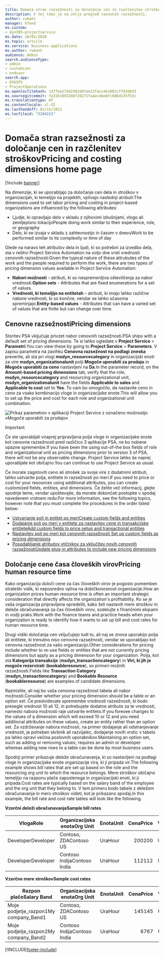 ```yaml
---
title: Domača stran razsežnosti za določanje cen in razčlenitev stroškov
description: V tej temi je na voljo pregled cenovnih razsežnosti.
author: rumant
manager: kfend
ms.custom:
- dyn365-projectservice
ms.date: 10/01/2020
ms.topic: article
ms.service: business-applications
ms.author: rumant
audience: Admin
search.audienceType:
- admin
- customizer
- enduser
search.app:
- D365PS
- ProjectOperations
ms.openlocfilehash: 137fee27dd2302d47ae12faccde1682cff43db93
ms.sourcegitcommit: fa32b1893286f20271fa4ec4be8fc68bd135f53c
ms.translationtype: HT
ms.contentlocale: sl-SI
ms.lasthandoff: 02/15/2021
ms.locfileid: "5284153"
---
```

# <a name="pricing-and-costing-dimensions-home-page"></a><span data-ttu-id="670e6-103">Domača stran razsežnosti za določanje cen in razčlenitev stroškov</span><span class="sxs-lookup"><span data-stu-id="670e6-103">Pricing and costing dimensions home page</span></span>

[!include [banner](../includes/psa-now-project-operations.md)]

<span data-ttu-id="670e6-104">Na dimenzije, ki se uporabljajo za določanje cen dela in stroškov v organizacijah, ki temeljijo na projektih, vplivajo naslednji atributi:</span><span class="sxs-lookup"><span data-stu-id="670e6-104">The dimensions used to set labor pricing and costing in project-based organizations are influenced by the following attributes:</span></span>

- <span data-ttu-id="670e6-105">Ljudje, ki opravljajo delo v skladu z njihovimi izkušnjami, vlogo ali zemljepisno lokacijo</span><span class="sxs-lookup"><span data-stu-id="670e6-105">People doing work similar to their experience, role, or geography</span></span>
- <span data-ttu-id="670e6-106">Delo, ki se izvaja v skladu z zahtevnostjo in časom v dnevu</span><span class="sxs-lookup"><span data-stu-id="670e6-106">Work to be performed similar to its complexity or time of day</span></span>

<span data-ttu-id="670e6-107">Glede na naravo teh atributov dela in ljudi, ki so potrebni za izvedbo dela, sta v rešitvi Project Service Automation na voljo dve vrsti vrednosti cenovnih razsežnosti:</span><span class="sxs-lookup"><span data-stu-id="670e6-107">Given the typical nature of these attrubutes of the work and the people required to perform the work, there are two types of pricing dimension values available in Project Service Automation:</span></span> 

- <span data-ttu-id="670e6-108">**Nabori možnosti** – atributi, ki so nespremenljiva oštevilčenja za nabor vrednosti.</span><span class="sxs-lookup"><span data-stu-id="670e6-108">**Option sets** - Attributes that are fixed enumerations for a set of values.</span></span>
- <span data-ttu-id="670e6-109">**Vrednosti, ki temeljijo na entitetah** – atributi, ki imajo lahko različne nabore vrednosti, ki so končne, vendar se lahko sčasoma spreminjajo.</span><span class="sxs-lookup"><span data-stu-id="670e6-109">**Entity-based values** - Attributes that can have a varied set of values that are finite but can change over time.</span></span>

## <a name="pricing-dimensions"></a><span data-ttu-id="670e6-110">Cenovne razsežnosti</span><span class="sxs-lookup"><span data-stu-id="670e6-110">Pricing dimensions</span></span>

<span data-ttu-id="670e6-111">Storitev PSA vključuje privzet nabor cenovnih razsežnosti.</span><span class="sxs-lookup"><span data-stu-id="670e6-111">PSA ships with a default set of pricing dimensions.</span></span> <span data-ttu-id="670e6-112">Te si lahko ogledate v **Project Service** > **Parametri**.</span><span class="sxs-lookup"><span data-stu-id="670e6-112">You can view these by going to **Project Service** > **Parameters**.</span></span> <span data-ttu-id="670e6-113">V zapisu parametra na zavihku **Cenovna razsežnost na podlagi zneska** preverite, ali sta pri vlogi **msdyn_resourcecategory** in organizacijski enoti za vire **msdyn_organizationalunit** polji **Mogoče uporabiti za prodajo** in **Mogoče uporabiti za ceno** nastavljeni na **Da**.</span><span class="sxs-lookup"><span data-stu-id="670e6-113">In the parameter record, on the **Amount-based pricing dimensions** tab, verify that the role, **msdyn_resourcecategory** and resourcing organizational unit, **msdyn_organizationalunit** have the fields **Applicable to sales** and **Applicable to cost** set to **Yes**.</span></span> <span data-ttu-id="670e6-114">To vam bo omogočilo, da nastavite ceno in ceno za vsako kombinacijo vloge in organizacijske enote.</span><span class="sxs-lookup"><span data-stu-id="670e6-114">This will allow you to set up the price and cost for each role and organizational unit combination.</span></span>

![Prikaz parametrov v aplikaciji Project Service z označeno možnostjo »Mogoče uporabiti za prodajo«](media/PS-OOB-parameters.png)

> [!IMPORTANT]
> <span data-ttu-id="670e6-116">Če ste uporabljali vnaprej pripravljena polja vloge in organizacijske enote kot cenovne razsežnosti pred različico 3 aplikacije PSA, ne bo nobene opazne spremembe.</span><span class="sxs-lookup"><span data-stu-id="670e6-116">If you have been the using out-of-the box fields of role and organizational unit as pricing dimensions prior to version 3 of PSA, there will not be any observable change.</span></span> <span data-ttu-id="670e6-117">Project Service lahko še naprej uporabljate kot običajno.</span><span class="sxs-lookup"><span data-stu-id="670e6-117">You can continue to use Project Service as usual.</span></span> 

<span data-ttu-id="670e6-118">Če morate zagotoviti ceno ali strošek za svoje vire z dodatnimi atributi, lahko ustvarite polja, entitete in razsežnosti po meri.</span><span class="sxs-lookup"><span data-stu-id="670e6-118">If you need to price or cost for your resources using additional attributes, you can create customized fields, entities, and dimensions.</span></span> <span data-ttu-id="670e6-119">Če želite več informacij, glejte spodnje teme, vendar upoštevajte, da morate dokončati postopke v spodaj navedenem vrstnem redu:</span><span class="sxs-lookup"><span data-stu-id="670e6-119">For more information, see the following topics, however note that you must complete the procedures in the order listed below:</span></span>

- [<span data-ttu-id="670e6-120">Ustvarjanje polj in entitet po meri</span><span class="sxs-lookup"><span data-stu-id="670e6-120">Create custom fields and entities</span></span>](create-custom-fields-entities.md)
- [<span data-ttu-id="670e6-121">Dodajanje polj po meri v entitete za nastavitev cene in transakcijske entitete</span><span class="sxs-lookup"><span data-stu-id="670e6-121">Add custom fields to price setup and transactional entities</span></span>](field-references.md)
- [<span data-ttu-id="670e6-122">Nastavitev polj po meri kot cenovnih razsežnosti </span><span class="sxs-lookup"><span data-stu-id="670e6-122">Set up custom fields as pricing dimensions</span></span>](set-up-pricing-dimensions.md)
- [<span data-ttu-id="670e6-123">Posodabljanje atributov vtičnikov za vključitev novih cenovnih razsežnosti</span><span class="sxs-lookup"><span data-stu-id="670e6-123">Update plug-in attributes to include new pricing dimensions</span></span>](update-plug-in-attributes.md)

## <a name="pricing-human-resource-time"></a><span data-ttu-id="670e6-124">Določanje cene časa človeških virov</span><span class="sxs-lookup"><span data-stu-id="670e6-124">Pricing human resource time</span></span>
<span data-ttu-id="670e6-125">Kako organizacija določi cene za čas človeških virov je pogosto pomemben strateški vidik, ki neposredno vpliva na dobičkonosnost organizacije.</span><span class="sxs-lookup"><span data-stu-id="670e6-125">How an organization prices human resource time is often an important strategic consideration that directly affects the organization's profitability.</span></span> <span data-ttu-id="670e6-126">Ko se je vaša organizacija pripravljena opredeliti, kako želi nastaviti mere stroškov in deleže obračunavanja za čas človeških virov, sodelujte s finančnimi ekipami in vodji praks.</span><span class="sxs-lookup"><span data-stu-id="670e6-126">Work with the finance teams and practice heads when your organization is ready to identify how it wants to set up bill and cost rates for human resource time.</span></span>

<span data-ttu-id="670e6-127">Drugi vidiki določanja cen vključujejo tudi to, ali naj se znova uporabijo polja ali entitete, ki trenutno niso cenovne razsežnosti, vendar se uporabljajo kot cenovna razsežnost za vašo organizacijo.</span><span class="sxs-lookup"><span data-stu-id="670e6-127">Other considerations for pricing include whether to re-use fields or entities that are not currently pricing dimensions but apply as a pricing dimension for your organization.</span></span> <span data-ttu-id="670e6-128">Polja, kot sta **Kategorija transakcije** (**msdyn_transactioncategory**) in **Viri, ki jih je mogoče rezervirati** (**bookableresource**), so primeri možnih razsežnosti.</span><span class="sxs-lookup"><span data-stu-id="670e6-128">Fields like **Transaction Category** (**msdyn_transactioncategory**) and **Bookable Resource** (**bookableresource**) are examples of candidate dimensions.</span></span> 

<span data-ttu-id="670e6-129">Razmislite, ali naj bo vaša cenovna razsežnost tabela ali nabor možnosti.</span><span class="sxs-lookup"><span data-stu-id="670e6-129">Consider whether your pricing dimension should be a table or an option set.</span></span> <span data-ttu-id="670e6-130">Če predvidevate spremembe vrednosti razsežnosti, ki bodo presegle vrednost 10 ali 12, in potrebujete dodatne atribute za te vrednosti, namesto nabora možnosti raje ustvarite entiteto.</span><span class="sxs-lookup"><span data-stu-id="670e6-130">If you foresee changes to the values of a dimension which will exceed 10 or 12 and you need additional attributes on these values, create an entity rather than an option set.</span></span> <span data-ttu-id="670e6-131">Za vzdrževanje nabora možnosti, na primer dodajanje ali odstranjevanje vrednosti, je potreben skrbnik ali razvijalec, dodajanje novih vrstic v tabelo pa lahko opravi večina poslovnih uporabnikov.</span><span class="sxs-lookup"><span data-stu-id="670e6-131">Maintaining an option set, such as adding or removing values, requires an admin or developer whereas adding new rows to a table can be done by most business users.</span></span>

<span data-ttu-id="670e6-132">Spodnji primer prikazuje deleže obračunavanja, ki so nastavljeni na podlagi vloge in organizacijske enote organizacije vira, ki ji pripada vir.</span><span class="sxs-lookup"><span data-stu-id="670e6-132">The following example shows bill rates that are set up based on the role and the resourcing org unit to which the resource belongs.</span></span> <span data-ttu-id="670e6-133">Mere stroškov običajno temeljijo na razponu plače zaposlenega in organizacijski enoti, ki ji pripada.</span><span class="sxs-lookup"><span data-stu-id="670e6-133">Cost rates are typically based on the salary band of the employee and the org unit that they belong to.</span></span> <span data-ttu-id="670e6-134">V tem primeru bodo tabele z deležem obračunavanja in mero stroškov videti, kot je prikazano spodaj.</span><span class="sxs-lookup"><span data-stu-id="670e6-134">In this example, the bill rate and cost rate tables will look like the following.</span></span>

<span data-ttu-id="670e6-135">**Vzorčni deleži obračunavanja**</span><span class="sxs-lookup"><span data-stu-id="670e6-135">**Sample bill rates**</span></span>

| <span data-ttu-id="670e6-136">Vloga</span><span class="sxs-lookup"><span data-stu-id="670e6-136">Role</span></span>        | <span data-ttu-id="670e6-137">Organizacijska enota</span><span class="sxs-lookup"><span data-stu-id="670e6-137">Org Unit</span></span>    |<span data-ttu-id="670e6-138">Enota</span><span class="sxs-lookup"><span data-stu-id="670e6-138">Unit</span></span>      |<span data-ttu-id="670e6-139">Cena</span><span class="sxs-lookup"><span data-stu-id="670e6-139">Price</span></span>      |<span data-ttu-id="670e6-140">Valuta</span><span class="sxs-lookup"><span data-stu-id="670e6-140">Currency</span></span>  |
| ------------|-------------|----------|----------:|----------|
| <span data-ttu-id="670e6-141">Developer</span><span class="sxs-lookup"><span data-stu-id="670e6-141">Developer</span></span>   | <span data-ttu-id="670e6-142">Contoso, ZDA</span><span class="sxs-lookup"><span data-stu-id="670e6-142">Contoso US</span></span>  |<span data-ttu-id="670e6-143">Ura</span><span class="sxs-lookup"><span data-stu-id="670e6-143">Hour</span></span> | <span data-ttu-id="670e6-144">200</span><span class="sxs-lookup"><span data-stu-id="670e6-144">200</span></span>|<span data-ttu-id="670e6-145">USD</span><span class="sxs-lookup"><span data-stu-id="670e6-145">USD</span></span>     |
| <span data-ttu-id="670e6-146">Developer</span><span class="sxs-lookup"><span data-stu-id="670e6-146">Developer</span></span>   | <span data-ttu-id="670e6-147">Contoso Indija</span><span class="sxs-lookup"><span data-stu-id="670e6-147">Contoso India</span></span> |<span data-ttu-id="670e6-148">Ura</span><span class="sxs-lookup"><span data-stu-id="670e6-148">Hour</span></span>|   <span data-ttu-id="670e6-149">112</span><span class="sxs-lookup"><span data-stu-id="670e6-149">112</span></span>|<span data-ttu-id="670e6-150">USD</span><span class="sxs-lookup"><span data-stu-id="670e6-150">USD</span></span>     |


<span data-ttu-id="670e6-151">**Vzorčne mere stroškov**</span><span class="sxs-lookup"><span data-stu-id="670e6-151">**Sample cost rates**</span></span>

| <span data-ttu-id="670e6-152">Razpon plače</span><span class="sxs-lookup"><span data-stu-id="670e6-152">Salary Band</span></span>     | <span data-ttu-id="670e6-153">Organizacijska enota</span><span class="sxs-lookup"><span data-stu-id="670e6-153">Org Unit</span></span>    |<span data-ttu-id="670e6-154">Enota</span><span class="sxs-lookup"><span data-stu-id="670e6-154">Unit</span></span>      |<span data-ttu-id="670e6-155">Cena</span><span class="sxs-lookup"><span data-stu-id="670e6-155">Price</span></span>      |<span data-ttu-id="670e6-156">Valuta</span><span class="sxs-lookup"><span data-stu-id="670e6-156">Currency</span></span>  |
| ----------------|-------------|----------|----------:|----------|
| <span data-ttu-id="670e6-157">Moje podjetje_razpon1</span><span class="sxs-lookup"><span data-stu-id="670e6-157">My company_Band1</span></span> | <span data-ttu-id="670e6-158">Contoso, ZDA</span><span class="sxs-lookup"><span data-stu-id="670e6-158">Contoso US</span></span>  |<span data-ttu-id="670e6-159">Ura</span><span class="sxs-lookup"><span data-stu-id="670e6-159">Hour</span></span> | <span data-ttu-id="670e6-160">145</span><span class="sxs-lookup"><span data-stu-id="670e6-160">145</span></span>|<span data-ttu-id="670e6-161">USD</span><span class="sxs-lookup"><span data-stu-id="670e6-161">USD</span></span>     |
| <span data-ttu-id="670e6-162">Moje podjetje_razpon2</span><span class="sxs-lookup"><span data-stu-id="670e6-162">My company_Band2</span></span> | <span data-ttu-id="670e6-163">Contoso Indija</span><span class="sxs-lookup"><span data-stu-id="670e6-163">Contoso India</span></span> |<span data-ttu-id="670e6-164">Ura</span><span class="sxs-lookup"><span data-stu-id="670e6-164">Hour</span></span>|   <span data-ttu-id="670e6-165">67</span><span class="sxs-lookup"><span data-stu-id="670e6-165">67</span></span>|<span data-ttu-id="670e6-166">USD</span><span class="sxs-lookup"><span data-stu-id="670e6-166">USD</span></span>     |


[!INCLUDE[footer-include](../includes/footer-banner.md)]